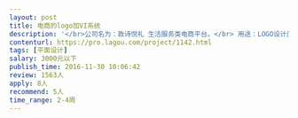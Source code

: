 ```yaml
---                
layout: post       
title: 电商的logo加VI系统           
description: '</br>公司名为：敦诗悦礼 生活服务类电商平台。</br> 用途：LOGO设计应用到公司形象，公司装饰，礼品，视频等作品</br>要求：平台为城市生活类，注重文化传播，又不失现代气息的内容平台。要求设计符合公司的定位。便于记忆、传播、亲切。作品信息中说明投稿作品名称，并有创作理念。</br>稿件为矢量图或者不小于300dpi可用于印刷制作的作品源文件，注明标准比例，标准色，字体和尺寸。买断版权。</br>'     
contenturl: https://pro.lagou.com/project/1142.html      
tags: [平面设计]            
salary: 3000元以下          
publish_time: 2016-11-30 10:06:42         
review: 1563人                   
apply: 8人                   
recommend: 5人                   
time_range: 2-4周              
---                 
```

